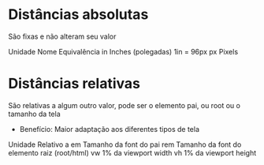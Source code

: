 # Distâncias absolutas <length>
São fixas e não alteram seu valor

Unidade   Nome                    Equivalência
in        Inches (polegadas)      1in = 96px
px        Pixels

# Distâncias relativas
São relativas a algum outro valor, pode ser o elemento pai, ou root ou o tamanho da tela
* Benefício: Maior adaptação aos diferentes tipos de tela

Unidade     Relativo a
em          Tamanho da font do pai
rem         Tamanho da font do elemento raiz (root/html)
vw          1% da viewport width
vh          1% da viewport height

